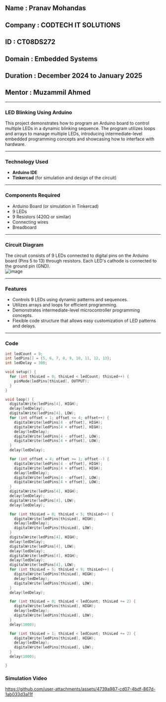 
## Name : Pranav Mohandas
## Company : CODTECH IT SOLUTIONS
## ID : CT08DS272
## Domain : Embedded Systems
## Duration : December 2024 to January 2025
## Mentor : Muzammil Ahmed
---

### LED Blinking Using Arduino  

This project demonstrates how to program an Arduino board to control multiple LEDs in a dynamic blinking sequence. The program utilizes loops and arrays to manage multiple LEDs, introducing intermediate-level embedded programming concepts and showcasing how to interface with hardware.  

---

### Technology Used  
- **Arduino IDE**  
- **Tinkercad** (for simulation and design of the circuit)  

---

### Components Required  
- Arduino Board (or simulation in Tinkercad)  
- 9 LEDs  
- 9 Resistors (420Ω or similar)  
- Connecting wires  
- Breadboard  

---

### Circuit Diagram  
The circuit consists of 9 LEDs connected to digital pins on the Arduino board (Pins 5 to 13) through resistors. Each LED's cathode is connected to the ground pin (GND).  
![image](https://github.com/user-attachments/assets/3bb334d1-db41-4f6f-a244-22b8ee9fdafd)



---

### Features  
- Controls 9 LEDs using dynamic patterns and sequences.  
- Utilizes arrays and loops for efficient programming.  
- Demonstrates intermediate-level microcontroller programming concepts.  
- Flexible code structure that allows easy customization of LED patterns and delays.  

---

### Code  

```cpp
int ledCount = 9; 
int ledPins[] = {5, 6, 7, 8, 9, 10, 11, 12, 13}; 
int ledDelay = 300;

void setup() { 
  for (int thisLed = 0; thisLed < ledCount; thisLed++) { 
    pinMode(ledPins[thisLed], OUTPUT); 
  } 
}

void loop() { 
  digitalWrite(ledPins[4], HIGH); 
  delay(ledDelay); 
  digitalWrite(ledPins[4], LOW); 
  for (int offset = 1; offset <= 4; offset++) { 
    digitalWrite(ledPins[4 - offset], HIGH); 
    digitalWrite(ledPins[4 + offset], HIGH); 
    delay(ledDelay); 
    digitalWrite(ledPins[4 - offset], LOW); 
    digitalWrite(ledPins[4 + offset], LOW); 
  } 
  delay(ledDelay);

  for (int offset = 4; offset >= 1; offset--) { 
    digitalWrite(ledPins[4 - offset], HIGH); 
    digitalWrite(ledPins[4 + offset], HIGH); 
    delay(ledDelay); 
    digitalWrite(ledPins[4 - offset], LOW); 
    digitalWrite(ledPins[4 + offset], LOW); 
  } 
  digitalWrite(ledPins[4], HIGH); 
  delay(ledDelay); 
  digitalWrite(ledPins[4], LOW); 
  delay(ledDelay);

  for (int thisLed = 0; thisLed < 5; thisLed++) { 
    digitalWrite(ledPins[thisLed], HIGH); 
    delay(ledDelay); 
    digitalWrite(ledPins[thisLed], LOW); 
  } 
  digitalWrite(ledPins[4], HIGH); 
  delay(ledDelay); 
  digitalWrite(ledPins[4], LOW); 
  delay(ledDelay); 
  digitalWrite(ledPins[4], HIGH); 
  delay(ledDelay); 
  digitalWrite(ledPins[4], LOW); 
  for (int thisLed = 5; thisLed < 9; thisLed++) { 
    digitalWrite(ledPins[thisLed], HIGH); 
    delay(ledDelay); 
    digitalWrite(ledPins[thisLed], LOW); 
  } 
  delay(ledDelay);

  for (int thisLed = 0; thisLed < ledCount; thisLed += 2) { 
    digitalWrite(ledPins[thisLed], HIGH); 
    delay(ledDelay); 
    digitalWrite(ledPins[thisLed], LOW); 
  } 
  delay(1000);

  for (int thisLed = 1; thisLed < ledCount; thisLed += 2) { 
    digitalWrite(ledPins[thisLed], HIGH); 
    delay(ledDelay); 
    digitalWrite(ledPins[thisLed], LOW); 
  } 
  delay(1000); 

}
```
### Simulation Video

https://github.com/user-attachments/assets/4739a987-cd07-4bdf-867d-1ab033d3a11f

